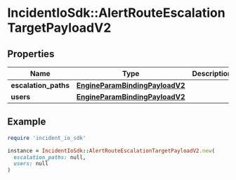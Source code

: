 # IncidentIoSdk::AlertRouteEscalationTargetPayloadV2

## Properties

| Name | Type | Description | Notes |
| ---- | ---- | ----------- | ----- |
| **escalation_paths** | [**EngineParamBindingPayloadV2**](EngineParamBindingPayloadV2.md) |  | [optional] |
| **users** | [**EngineParamBindingPayloadV2**](EngineParamBindingPayloadV2.md) |  | [optional] |

## Example

```ruby
require 'incident_io_sdk'

instance = IncidentIoSdk::AlertRouteEscalationTargetPayloadV2.new(
  escalation_paths: null,
  users: null
)
```

